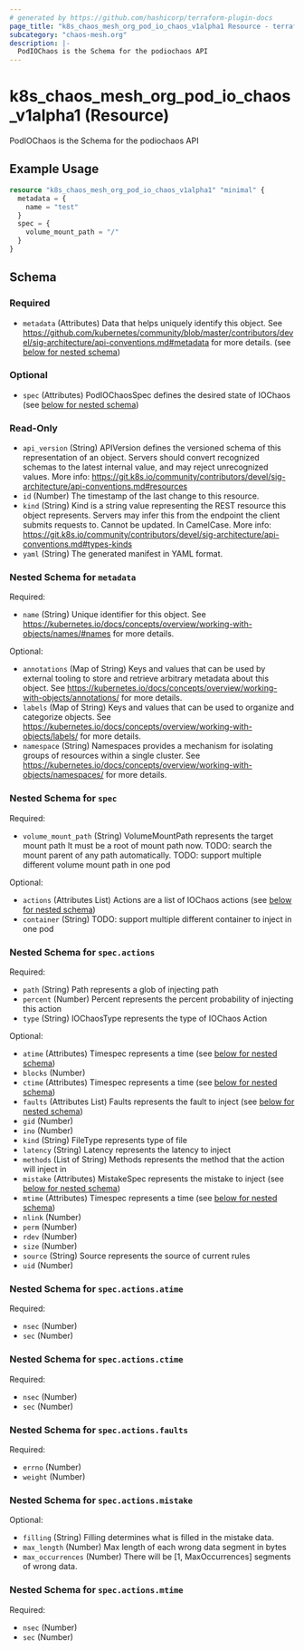 ```yaml
---
# generated by https://github.com/hashicorp/terraform-plugin-docs
page_title: "k8s_chaos_mesh_org_pod_io_chaos_v1alpha1 Resource - terraform-provider-k8s"
subcategory: "chaos-mesh.org"
description: |-
  PodIOChaos is the Schema for the podiochaos API
---
```


# k8s_chaos_mesh_org_pod_io_chaos_v1alpha1 (Resource)

PodIOChaos is the Schema for the podiochaos API

## Example Usage

```terraform
resource "k8s_chaos_mesh_org_pod_io_chaos_v1alpha1" "minimal" {
  metadata = {
    name = "test"
  }
  spec = {
    volume_mount_path = "/"
  }
}
```

<!-- schema generated by tfplugindocs -->
## Schema

### Required

- `metadata` (Attributes) Data that helps uniquely identify this object. See https://github.com/kubernetes/community/blob/master/contributors/devel/sig-architecture/api-conventions.md#metadata for more details. (see [below for nested schema](#nestedatt--metadata))

### Optional

- `spec` (Attributes) PodIOChaosSpec defines the desired state of IOChaos (see [below for nested schema](#nestedatt--spec))

### Read-Only

- `api_version` (String) APIVersion defines the versioned schema of this representation of an object. Servers should convert recognized schemas to the latest internal value, and may reject unrecognized values. More info: https://git.k8s.io/community/contributors/devel/sig-architecture/api-conventions.md#resources
- `id` (Number) The timestamp of the last change to this resource.
- `kind` (String) Kind is a string value representing the REST resource this object represents. Servers may infer this from the endpoint the client submits requests to. Cannot be updated. In CamelCase. More info: https://git.k8s.io/community/contributors/devel/sig-architecture/api-conventions.md#types-kinds
- `yaml` (String) The generated manifest in YAML format.

<a id="nestedatt--metadata"></a>
### Nested Schema for `metadata`

Required:

- `name` (String) Unique identifier for this object. See https://kubernetes.io/docs/concepts/overview/working-with-objects/names/#names for more details.

Optional:

- `annotations` (Map of String) Keys and values that can be used by external tooling to store and retrieve arbitrary metadata about this object. See https://kubernetes.io/docs/concepts/overview/working-with-objects/annotations/ for more details.
- `labels` (Map of String) Keys and values that can be used to organize and categorize objects. See https://kubernetes.io/docs/concepts/overview/working-with-objects/labels/ for more details.
- `namespace` (String) Namespaces provides a mechanism for isolating groups of resources within a single cluster. See https://kubernetes.io/docs/concepts/overview/working-with-objects/namespaces/ for more details.


<a id="nestedatt--spec"></a>
### Nested Schema for `spec`

Required:

- `volume_mount_path` (String) VolumeMountPath represents the target mount path It must be a root of mount path now. TODO: search the mount parent of any path automatically. TODO: support multiple different volume mount path in one pod

Optional:

- `actions` (Attributes List) Actions are a list of IOChaos actions (see [below for nested schema](#nestedatt--spec--actions))
- `container` (String) TODO: support multiple different container to inject in one pod

<a id="nestedatt--spec--actions"></a>
### Nested Schema for `spec.actions`

Required:

- `path` (String) Path represents a glob of injecting path
- `percent` (Number) Percent represents the percent probability of injecting this action
- `type` (String) IOChaosType represents the type of IOChaos Action

Optional:

- `atime` (Attributes) Timespec represents a time (see [below for nested schema](#nestedatt--spec--actions--atime))
- `blocks` (Number)
- `ctime` (Attributes) Timespec represents a time (see [below for nested schema](#nestedatt--spec--actions--ctime))
- `faults` (Attributes List) Faults represents the fault to inject (see [below for nested schema](#nestedatt--spec--actions--faults))
- `gid` (Number)
- `ino` (Number)
- `kind` (String) FileType represents type of file
- `latency` (String) Latency represents the latency to inject
- `methods` (List of String) Methods represents the method that the action will inject in
- `mistake` (Attributes) MistakeSpec represents the mistake to inject (see [below for nested schema](#nestedatt--spec--actions--mistake))
- `mtime` (Attributes) Timespec represents a time (see [below for nested schema](#nestedatt--spec--actions--mtime))
- `nlink` (Number)
- `perm` (Number)
- `rdev` (Number)
- `size` (Number)
- `source` (String) Source represents the source of current rules
- `uid` (Number)

<a id="nestedatt--spec--actions--atime"></a>
### Nested Schema for `spec.actions.atime`

Required:

- `nsec` (Number)
- `sec` (Number)


<a id="nestedatt--spec--actions--ctime"></a>
### Nested Schema for `spec.actions.ctime`

Required:

- `nsec` (Number)
- `sec` (Number)


<a id="nestedatt--spec--actions--faults"></a>
### Nested Schema for `spec.actions.faults`

Required:

- `errno` (Number)
- `weight` (Number)


<a id="nestedatt--spec--actions--mistake"></a>
### Nested Schema for `spec.actions.mistake`

Optional:

- `filling` (String) Filling determines what is filled in the mistake data.
- `max_length` (Number) Max length of each wrong data segment in bytes
- `max_occurrences` (Number) There will be [1, MaxOccurrences] segments of wrong data.


<a id="nestedatt--spec--actions--mtime"></a>
### Nested Schema for `spec.actions.mtime`

Required:

- `nsec` (Number)
- `sec` (Number)


